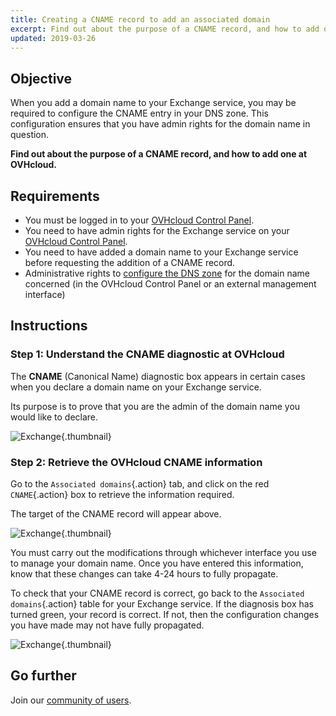 ```yaml
---
title: Creating a CNAME record to add an associated domain
excerpt: Find out about the purpose of a CNAME record, and how to add one at OVHcloud
updated: 2019-03-26
---
```


## Objective

When you add a domain name to your Exchange service, you may be required to configure the CNAME entry in your DNS zone. This configuration ensures that you have admin rights for the domain name in question.

**Find out about the purpose of a CNAME record, and how to add one at OVHcloud.**

## Requirements

- You must be logged in to your [OVHcloud Control Panel](/links/manager).
- You need to have admin rights for the Exchange service on your [OVHcloud Control Panel](/links/manager).
- You need to have added a domain name to your Exchange service before requesting the addition of a CNAME record.
- Administrative rights to [configure the DNS zone](/pages/web_cloud/domains/dns_zone_edit) for the domain name concerned (in the OVHcloud Control Panel or an external management interface)

## Instructions

### Step 1: Understand the CNAME diagnostic at OVHcloud

The **CNAME** (Canonical Name) diagnostic box appears in certain cases when you declare a domain name on your Exchange service.

Its purpose is to prove that you are the admin of the domain name you would like to declare.

![Exchange](images/cname_exchange_diagnostic.png){.thumbnail}

### Step 2: Retrieve the OVHcloud CNAME information

Go to the `Associated domains`{.action} tab, and click on the red `CNAME`{.action} box to retrieve the information required.

The target of the CNAME record will appear above.

![Exchange](images/cname_exchange_informations.png){.thumbnail}

You must carry out the modifications through whichever interface you use to manage your domain name. Once you have entered this information, know that these changes can take 4-24 hours to fully propagate.

To check that your CNAME record is correct, go back to the `Associated domains`{.action} table for your Exchange service. If the diagnosis box has turned green, your record is correct. If not, then the configuration changes you have made may not have fully propagated.

![Exchange](images/cname_exchange_diagnostic_green.png){.thumbnail}

## Go further

Join our [community of users](/links/community).